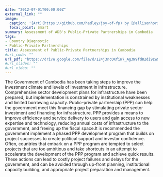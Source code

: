 ```yaml
---
date: "2012-07-01T00:00:00Z"
external_link: ""
image:
  caption: '[Art](https://github.com/hadley/joy-of-fp) by [@allisonhorst](https://github.com/allisonhorst/stats-illustrations)'
  focal_point: Smart
summary: Assessment of ADB's Public-Private Partnerships in Cambodia
tags:
- Country Diagnostic
- Public-Private Partnerships
title: Assessment of Public-Private Partnerships in Cambodia
#url_code: ""
url_pdf: "https://drive.google.com/file/d/1Z4j3ncOKfiW7_Ag3N9fd82di9zw9x0Ty"
#url_slides: ""
#url_video: ""
---
```


The Government of Cambodia has been taking steps to improve the investment climate
and levels of investment in infrastructure. Comprehensive sector development plans for
infrastructure have been prepared, but implementation is constrained by institutional 
weaknesses and limited borrowing capacity.  Public–private partnership (PPP) can help 
the government meet this financing gap by stimulating private sector investment and 
financing for infrastructure. PPP provides a means to improve efficiency and service 
delivery to users and gain access to new expertise and technology, reducing annual costs 
of infrastructure to the government, and freeing up the fiscal space.It is recommended 
the government implement a phased PPP development program that builds on project successes 
to create political support and investor confidence.
Often, countries that embark on a PPP program are tempted to select projects that
are too ambitious and take shortcuts in an attempt to accelerate the development of
the PPP program and achieve quick results. These actions can lead to costly project
failures and delays for the government, and can be avoided through up-front planning,
institutional capacity building, and appropriate project preparation and management.
